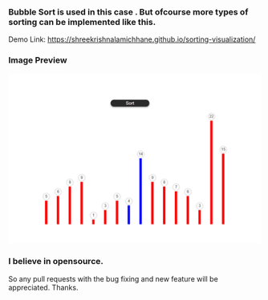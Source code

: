 ### Bubble Sort is used in this case . But ofcourse more types of sorting can be implemented like this.

Demo Link: https://shreekrishnalamichhane.github.io/sorting-visualization/

### Image Preview
![Preview Image](snapshots/capture.png)
### I believe in opensource.
So any pull requests with the bug fixing and new feature will be appreciated. Thanks.